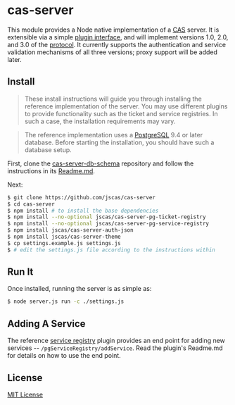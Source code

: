 # cas-server

This module provides a Node native implementation of a [CAS][cas] server. It is
extensible via a simple [plugin interface](md/Plugins.md), and will implement
versions 1.0, 2.0, and 3.0 of the [protocol][casp]. It currently supports
the authentication and service validation mechanisms of all three versions;
proxy support will be added later.

[cas]: http://jasig.github.io/cas/4.1.x/index.html
[casp]: https://github.com/Jasig/cas/blob/master/cas-server-documentation/protocol/CAS-Protocol-Specification.md

## Install

> These install instructions will guide you through installing the reference
> implementation of the server. You may use different plugins to provide
> functionality such as the ticket and service registries. In such a case, the
> installation requirements may vary.

> The reference implementation uses a [PostgreSQL][psql] 9.4 or later database.
> Before starting the installation, you should have such a database setup.

First, clone the [cas-server-db-schema][dbschema] repository and follow the
instructions in its [Readme.md][schemaread].

Next:

```bash
$ git clone https://github.com/jscas/cas-server
$ cd cas-server
$ npm install # to install the base dependencies
$ npm install --no-optional jscas/cas-server-pg-ticket-registry
$ npm install --no-optional jscas/cas-server-pg-service-registry
$ npm install jscas/cas-server-auth-json
$ npm install jscas/cas-server-theme
$ cp settings.example.js settings.js
$ # edit the settings.js file according to the instructions within
```

[psql]: http://www.postgresql.org/
[dbschema]: https://github.com/jscas/cas-server-db-schema
[schemaread]: https://github.com/jscas/cas-server-db-schema/Readme.md

## Run It

Once installed, running the server is as simple as:

```bash
$ node server.js run -c ./settings.js
```

## Adding A Service

The reference [service registry][sr] plugin provides an end point for adding
new services -- `/pgServiceRegistry/addService`. Read the plugin's Readme.md for
details on how to use the end point.

[sr]: https://github.com/jscas/cas-server-pg-service-registry

## License

[MIT License](http://jsumners.mit-license.org/)
